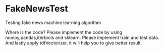 # FakeNewsTest
Testing fake news machine learning algorithm

Where is the code?
Please implement the code by using numpy,pandas,itertools and sklearn.
Please implement train and test data.
And lastly apply tdfVectorizer, it will help you to give better result.
